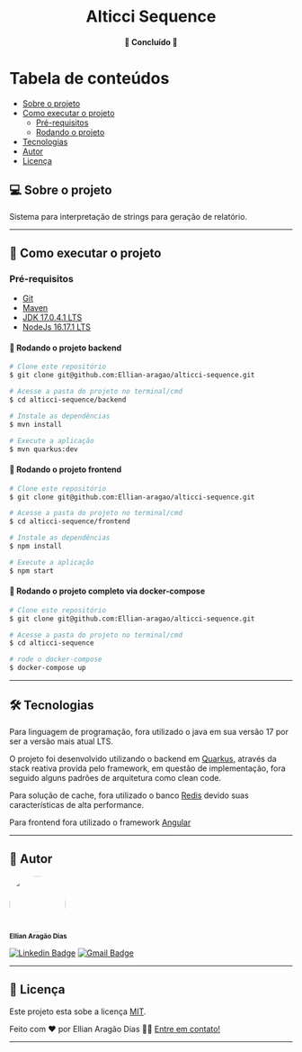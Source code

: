 <h1 align="center">
  Alticci Sequence
</h1>

<h4 align="center">
	🚧 Concluído 🚧
</h4>

Tabela de conteúdos
=================

* [Sobre o projeto](#-sobre-o-projeto)
* [Como executar o projeto](#-como-executar-o-projeto)
    * [Pré-requisitos](#pré-requisitos)
    * [Rodando o projeto](#-rodando-o-projeto)
* [Tecnologias](#-tecnologias)
* [Autor](#-autor)
* [Licença](#-licença)


## 💻 Sobre o projeto

Sistema para interpretação de strings para geração de relatório.

---

## 🚀 Como executar o projeto

### Pré-requisitos

- [Git](https://git-scm.com/downloads)
- [Maven](https://maven.apache.org/)
- [JDK 17.0.4.1 LTS](https://adoptium.net/)
- [NodeJs 16.17.1 LTS](https://nodejs.org/)

#### 🎲 Rodando o projeto backend

```bash
# Clone este repositório
$ git clone git@github.com:Ellian-aragao/alticci-sequence.git

# Acesse a pasta do projeto no terminal/cmd
$ cd alticci-sequence/backend

# Instale as dependências
$ mvn install

# Execute a aplicação
$ mvn quarkus:dev

```

#### 🎲 Rodando o projeto frontend

```bash
# Clone este repositório
$ git clone git@github.com:Ellian-aragao/alticci-sequence.git

# Acesse a pasta do projeto no terminal/cmd
$ cd alticci-sequence/frontend

# Instale as dependências
$ npm install

# Execute a aplicação
$ npm start

```

#### 🎲 Rodando o projeto completo via docker-compose

```bash
# Clone este repositório
$ git clone git@github.com:Ellian-aragao/alticci-sequence.git

# Acesse a pasta do projeto no terminal/cmd
$ cd alticci-sequence

# rode o docker-compose
$ docker-compose up


```


---

## 🛠 Tecnologias

Para linguagem de programação, fora utilizado o java em sua versão 17 por ser a
versão mais atual LTS.

O projeto foi desenvolvido utilizando o backend em [Quarkus](https://quarkus.io/),
através da stack reativa provida pelo framework, em questão de implementação,
fora seguido alguns padrões de arquitetura como clean code.

Para solução de cache, fora utilizado o banco [Redis](https://redis.io/) devido
suas características de alta performance.

Para frontend fora utilizado o framework [Angular](https://angular.io/)

---

## 🦸 Autor


 <img style="border-radius: 50%;" src="https://avatars1.githubusercontent.com/u/52057913?s=400&u=222dffcab5586f0eb4efcbff06caa868450f6b8a&v=4" width="100px;" alt=""/>
 <br />
 <a><sub><b>Ellian Aragão Dias</b></sub></a>
 <br />
 
[![Linkedin Badge](https://img.shields.io/badge/-Ellian-blue?style=flat-square&logo=Linkedin&logoColor=white&link=https://www.linkedin.com/in/ellian-arag%C3%A3o-dias-22192a159/)](https://www.linkedin.com/in/ellian-arag%C3%A3o-dias-22192a159/)
[![Gmail Badge](https://img.shields.io/badge/-ellian.aragao@gmail.com-c14438?style=flat-square&logo=Gmail&logoColor=white&link=mailto:ellian.aragao@gmail.com)](mailto:ellian.aragao@gmail.com)

---

## 📝 Licença

Este projeto esta sobe a licença [MIT](./LICENSE).

Feito com ❤️ por Ellian Aragão Dias 👋🏽 [Entre em contato!](https://www.linkedin.com/in/ellian-arag%C3%A3o-dias-22192a159/)

---